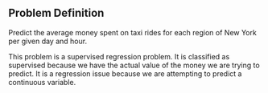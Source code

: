 
## Problem Definition
Predict the average money spent on taxi rides for each region of New York per given day and hour.

This problem is a supervised regression problem. It is classified as supervised because
we have the actual value of the money we are trying to predict. It is a regression issue
because we are attempting to predict a continuous variable.
